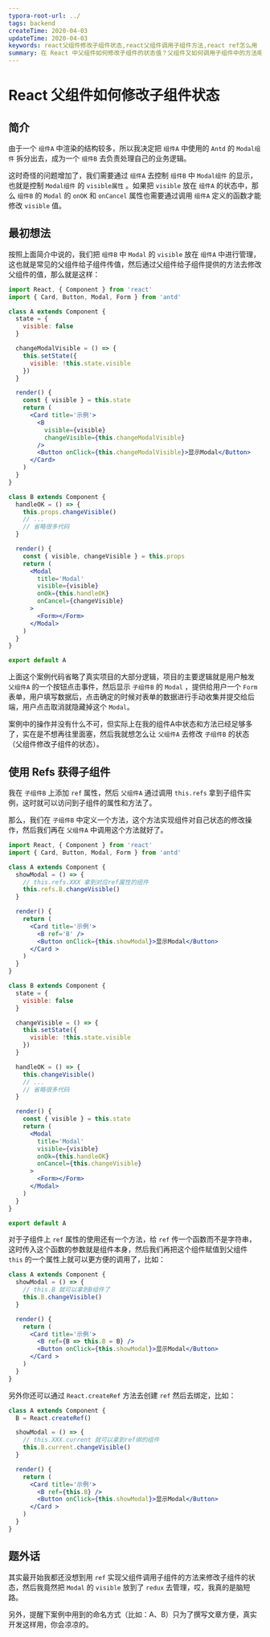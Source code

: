 ```yaml
---
typora-root-url: ../
tags: backend
createTime: 2020-04-03
updateTime: 2020-04-03
keywords: react父组件修改子组件状态,react父组件调用子组件方法,react ref怎么用
summary: 在 React 中父组件如何修改子组件的状态值？父组件又如何调用子组件中的方法呢？。
---
```


# React 父组件如何修改子组件状态

## 简介

由于一个 `组件A` 中渲染的结构较多，所以我决定把 `组件A` 中使用的 `Antd` 的 `Modal组件` 拆分出去，成为一个 `组件B` 去负责处理自己的业务逻辑。

这时奇怪的问题增加了，我们需要通过 `组件A` 去控制 `组件B` 中 `Modal组件` 的显示，也就是控制 `Modal组件` 的 `visible属性` 。如果把 `visible` 放在 `组件A` 的状态中，那么 `组件B` 的 `Modal` 的 `onOK` 和 `onCancel` 属性也需要通过调用 `组件A` 定义的函数才能修改 `visible` 值。

## 最初想法

按照上面简介中说的，我们把 `组件B` 中 `Modal` 的 `visible` 放在 `组件A` 中进行管理，这也就是常见的父组件给子组件传值，然后通过父组件给子组件提供的方法去修改父组件的值，那么就是这样：

```jsx
import React, { Component } from 'react'
import { Card, Button, Modal, Form } from 'antd'

class A extends Component {
  state = {
    visible: false
  }

  changeModalVisible = () => {
    this.setState({
      visible: !this.state.visible
    })
  }

  render() {
    const { visible } = this.state
    return (
      <Card title='示例'>
        <B
          visible={visible}
          changeVisible={this.changeModalVisible}
        />
        <Button onClick={this.changeModalVisible}>显示Modal</Button>
      </Card>
    )
  }
}

class B extends Component {
  handleOK = () => {
    this.props.changeVisible()
    // ...
    // 省略很多代码
  }

  render() {
    const { visible, changeVisible } = this.props
    return (
      <Modal
        title='Modal'
        visible={visible}
        onOk={this.handleOK}
        onCancel={changeVisible}
      >
        <Form></Form>
      </Modal>
    )
  }
}

export default A
```

上面这个案例代码省略了真实项目的大部分逻辑，项目的主要逻辑就是用户触发 `父组件A` 的一个按钮点击事件，然后显示 `子组件B` 的 `Modal` ，提供给用户一个 `Form` 表单，用户填写数据后，点击确定的时候对表单的数据进行手动收集并提交给后端，用户点击取消就隐藏掉这个 `Modal`。

案例中的操作并没有什么不可，但实际上在我的组件A中状态和方法已经足够多了，实在是不想再往里面塞，然后我就想怎么让 `父组件A` 去修改 `子组件B` 的状态（父组件修改子组件的状态）。

## 使用 Refs 获得子组件

我在 `子组件B` 上添加 `ref` 属性，然后 `父组件A` 通过调用 `this.refs` 拿到子组件实例，这时就可以访问到子组件的属性和方法了。

那么，我们在 `子组件B` 中定义一个方法，这个方法实现组件对自己状态的修改操作，然后我们再在 `父组件A` 中调用这个方法就好了。

```jsx
import React, { Component } from 'react'
import { Card, Button, Modal, Form } from 'antd'

class A extends Component {
  showModal = () => {
    // this.refs.XXX 拿到对应ref属性的组件
    this.refs.B.changeVisible()
  }

  render() {
    return (
      <Card title='示例'>
        <B ref='B' />
        <Button onClick={this.showModal}>显示Modal</Button>
      </Card >
    )
  }
}

class B extends Component {
  state = {
    visible: false
  }

  changeVisible = () => {
    this.setState({
      visible: !this.state.visible
    })
  }

  handleOK = () => {
    this.changeVisible()
    // ...
    // 省略很多代码
  }

  render() {
    const { visible } = this.state
    return (
      <Modal
        title='Modal'
        visible={visible}
        onOk={this.handleOK}
        onCancel={this.changeVisible}
      >
        <Form></Form>
      </Modal>
    )
  }
}

export default A
```

对于子组件上 `ref` 属性的使用还有一个方法，给 `ref` 传一个函数而不是字符串，这时传入这个函数的参数就是组件本身，然后我们再把这个组件赋值到父组件 `this` 的一个属性上就可以更方便的调用了，比如：

```jsx
class A extends Component {
  showModal = () => {
    // this.B 就可以拿到B组件了
    this.B.changeVisible()
  }

  render() {
    return (
      <Card title='示例'>
        <B ref={B => this.B = B} />
        <Button onClick={this.showModal}>显示Modal</Button>
      </Card >
    )
  }
}
```

另外你还可以通过 `React.createRef` 方法去创建 `ref` 然后去绑定，比如： 

```jsx
class A extends Component {
  B = React.createRef()

  showModal = () => {
    // this.XXX.current 就可以拿到ref绑的组件
    this.B.current.changeVisible()
  }

  render() {
    return (
      <Card title='示例'>
        <B ref={this.B} />
        <Button onClick={this.showModal}>显示Modal</Button>
      </Card >
    )
  }
}
```

## 题外话

其实最开始我都还没想到用 `ref` 实现父组件调用子组件的方法来修改子组件的状态，然后我竟然把 `Modal` 的 `visible` 放到了 `redux` 去管理，哎，我真的是脑短路。

另外，提醒下案例中用到的命名方式（比如：A、B）只为了撰写文章方便，真实开发这样用，你会凉凉的。